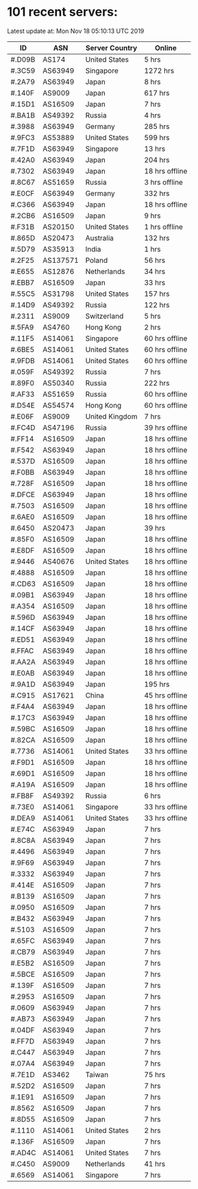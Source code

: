 # 101 recent servers:

Latest update at: Mon Nov 18 05:10:13 UTC 2019

| ID | ASN | Server Country | Online |
| -- | --- | -------------- | ------ |
| #.D09B | AS174 | United States | 5 hrs |
| #.3C59 | AS63949 | Singapore | 1272 hrs |
| #.2A79 | AS63949 | Japan | 8 hrs |
| #.140F | AS9009 | Japan | 617 hrs |
| #.15D1 | AS16509 | Japan | 7 hrs |
| #.BA1B | AS49392 | Russia | 4 hrs |
| #.3988 | AS63949 | Germany | 285 hrs |
| #.9FC3 | AS53889 | United States | 599 hrs |
| #.7F1D | AS63949 | Singapore | 13 hrs |
| #.42A0 | AS63949 | Japan | 204 hrs |
| #.7302 | AS63949 | Japan | 18 hrs offline |
| #.8C67 | AS51659 | Russia | 3 hrs offline |
| #.E0CF | AS63949 | Germany | 332 hrs |
| #.C366 | AS63949 | Japan | 18 hrs offline |
| #.2CB6 | AS16509 | Japan | 9 hrs |
| #.F31B | AS20150 | United States | 1 hrs offline |
| #.865D | AS20473 | Australia | 132 hrs |
| #.5D79 | AS35913 | India | 1 hrs |
| #.2F25 | AS137571 | Poland | 56 hrs |
| #.E655 | AS12876 | Netherlands | 34 hrs |
| #.EBB7 | AS16509 | Japan | 33 hrs |
| #.55C5 | AS31798 | United States | 157 hrs |
| #.14D9 | AS49392 | Russia | 122 hrs |
| #.2311 | AS9009 | Switzerland | 5 hrs |
| #.5FA9 | AS4760 | Hong Kong | 2 hrs |
| #.11F5 | AS14061 | Singapore | 60 hrs offline |
| #.6BE5 | AS14061 | United States | 60 hrs offline |
| #.9FDB | AS14061 | United States | 60 hrs offline |
| #.059F | AS49392 | Russia | 7 hrs |
| #.89F0 | AS50340 | Russia | 222 hrs |
| #.AF33 | AS51659 | Russia | 60 hrs offline |
| #.D54E | AS54574 | Hong Kong | 60 hrs offline |
| #.E06F | AS9009 | United Kingdom | 7 hrs |
| #.FC4D | AS47196 | Russia | 39 hrs offline |
| #.FF14 | AS16509 | Japan | 18 hrs offline |
| #.F542 | AS63949 | Japan | 18 hrs offline |
| #.537D | AS16509 | Japan | 18 hrs offline |
| #.F0BB | AS63949 | Japan | 18 hrs offline |
| #.728F | AS16509 | Japan | 18 hrs offline |
| #.DFCE | AS63949 | Japan | 18 hrs offline |
| #.7503 | AS16509 | Japan | 18 hrs offline |
| #.6AE0 | AS16509 | Japan | 18 hrs offline |
| #.6450 | AS20473 | Japan | 39 hrs |
| #.85F0 | AS16509 | Japan | 18 hrs offline |
| #.E8DF | AS16509 | Japan | 18 hrs offline |
| #.9446 | AS40676 | United States | 18 hrs offline |
| #.4888 | AS16509 | Japan | 18 hrs offline |
| #.CD63 | AS16509 | Japan | 18 hrs offline |
| #.09B1 | AS63949 | Japan | 18 hrs offline |
| #.A354 | AS16509 | Japan | 18 hrs offline |
| #.596D | AS63949 | Japan | 18 hrs offline |
| #.14CF | AS63949 | Japan | 18 hrs offline |
| #.ED51 | AS63949 | Japan | 18 hrs offline |
| #.FFAC | AS63949 | Japan | 18 hrs offline |
| #.AA2A | AS63949 | Japan | 18 hrs offline |
| #.E0AB | AS63949 | Japan | 18 hrs offline |
| #.9A1D | AS63949 | Japan | 195 hrs |
| #.C915 | AS17621 | China | 45 hrs offline |
| #.F4A4 | AS63949 | Japan | 18 hrs offline |
| #.17C3 | AS63949 | Japan | 18 hrs offline |
| #.59BC | AS16509 | Japan | 18 hrs offline |
| #.82CA | AS16509 | Japan | 18 hrs offline |
| #.7736 | AS14061 | United States | 33 hrs offline |
| #.F9D1 | AS16509 | Japan | 18 hrs offline |
| #.69D1 | AS16509 | Japan | 18 hrs offline |
| #.A19A | AS16509 | Japan | 18 hrs offline |
| #.FB8F | AS49392 | Russia | 6 hrs |
| #.73E0 | AS14061 | Singapore | 33 hrs offline |
| #.DEA9 | AS14061 | United States | 33 hrs offline |
| #.E74C | AS63949 | Japan | 7 hrs |
| #.8C8A | AS63949 | Japan | 7 hrs |
| #.4496 | AS63949 | Japan | 7 hrs |
| #.9F69 | AS63949 | Japan | 7 hrs |
| #.3332 | AS63949 | Japan | 7 hrs |
| #.414E | AS16509 | Japan | 7 hrs |
| #.B139 | AS16509 | Japan | 7 hrs |
| #.0950 | AS16509 | Japan | 7 hrs |
| #.B432 | AS63949 | Japan | 7 hrs |
| #.5103 | AS16509 | Japan | 7 hrs |
| #.65FC | AS63949 | Japan | 7 hrs |
| #.CB79 | AS63949 | Japan | 7 hrs |
| #.E5B2 | AS16509 | Japan | 7 hrs |
| #.5BCE | AS16509 | Japan | 7 hrs |
| #.139F | AS16509 | Japan | 7 hrs |
| #.2953 | AS16509 | Japan | 7 hrs |
| #.0609 | AS63949 | Japan | 7 hrs |
| #.AB73 | AS63949 | Japan | 7 hrs |
| #.04DF | AS63949 | Japan | 7 hrs |
| #.FF7D | AS63949 | Japan | 7 hrs |
| #.C447 | AS63949 | Japan | 7 hrs |
| #.07A4 | AS63949 | Japan | 7 hrs |
| #.7E1D | AS3462 | Taiwan | 75 hrs |
| #.52D2 | AS16509 | Japan | 7 hrs |
| #.1E91 | AS16509 | Japan | 7 hrs |
| #.8562 | AS16509 | Japan | 7 hrs |
| #.8D55 | AS16509 | Japan | 7 hrs |
| #.1110 | AS14061 | United States | 2 hrs |
| #.136F | AS16509 | Japan | 7 hrs |
| #.AD4C | AS14061 | United States | 7 hrs |
| #.C450 | AS9009 | Netherlands | 41 hrs |
| #.6569 | AS14061 | Singapore | 7 hrs |

